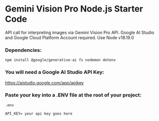 # Gemini Vision Pro Node.js Starter Code
API call for interpreting images via Gemini Vision Pro API. Google AI Studio and Google Cloud Platform Account required.
Use Node v18.19.0
### Dependencies:
```
npm install @google/generative-ai fs nodemon dotenv
```
### You will need a Google AI Studio API Key:
https://aistudio.google.com/app/apikey
### Paste your key into a .ENV file at the root of your project:
```
.env

API_KEY= your api key goes here
```
